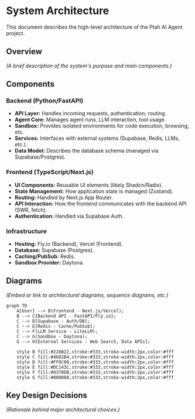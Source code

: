 # System Architecture

This document describes the high-level architecture of the Ptah AI Agent project.

## Overview

*(A brief description of the system's purpose and main components.)*

## Components

### Backend (Python/FastAPI)

*   **API Layer:** Handles incoming requests, authentication, routing.
*   **Agent Core:** Manages agent runs, LLM interaction, tool usage.
*   **Sandbox:** Provides isolated environments for code execution, browsing, etc.
*   **Services:** Interfaces with external systems (Supabase, Redis, LLMs, etc.).
*   **Data Model:** Describes the database schema (managed via Supabase/Postgres).

### Frontend (TypeScript/Next.js)

*   **UI Components:** Reusable UI elements (likely Shadcn/Radix).
*   **State Management:** How application state is managed (Zustand).
*   **Routing:** Handled by Next.js App Router.
*   **API Interaction:** How the frontend communicates with the backend API (SWR, fetch).
*   **Authentication:** Handled via Supabase Auth.

### Infrastructure

*   **Hosting:** Fly.io (Backend), Vercel (Frontend).
*   **Database:** Supabase (Postgres).
*   **Caching/PubSub:** Redis.
*   **Sandbox Provider:** Daytona.

## Diagrams

*(Embed or link to architectural diagrams, sequence diagrams, etc.)*

```mermaid
graph TD
    A[User] --> B(Frontend - Next.js/Vercel);
    B --> C{Backend API - FastAPI/Fly.io};
    C --> D[Supabase - Auth/DB];
    C --> E[Redis - Cache/PubSub];
    C --> F(LLM Service - LiteLLM);
    C --> G(Sandbox - Daytona);
    G --> H[External Services - Web Search, Data APIs];

    style B fill:#228B22,stroke:#333,stroke-width:2px,color:#fff
    style C fill:#4682B4,stroke:#333,stroke-width:2px,color:#fff
    style D fill:#FF8C00,stroke:#333,stroke-width:2px,color:#fff
    style E fill:#DC143C,stroke:#333,stroke-width:2px,color:#fff
    style F fill:#9370DB,stroke:#333,stroke-width:2px,color:#fff
    style G fill:#808080,stroke:#333,stroke-width:2px,color:#fff
```

## Key Design Decisions

*(Rationale behind major architectural choices.)*
